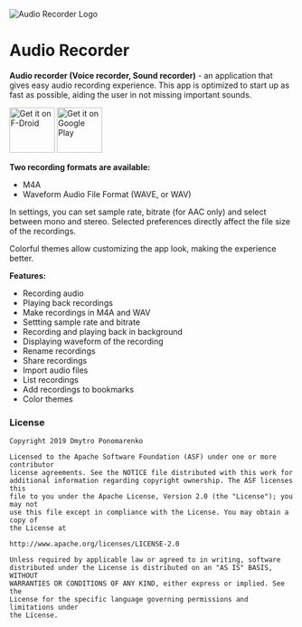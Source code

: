![Audio Recorder Logo](https://github.com/Dimowner/AudioRecorder/blob/master/app/src/releaseConfig/res/mipmap-xxxhdpi/audio_recorder_logo.png)

# Audio Recorder

<p><b>Audio recorder (Voice recorder, Sound recorder)</b> - an application that gives easy audio recording experience. 
This app is optimized to start up as fast as possible, aiding the user in not missing important sounds.</p>

[<img src="https://fdroid.gitlab.io/artwork/badge/get-it-on.png"
     alt="Get it on F-Droid"
     height="80">](https://f-droid.org/packages/com.perry.audiorecorder/)
[<img src="https://play.google.com/intl/en_us/badges/images/generic/en-play-badge.png"
     alt="Get it on Google Play"
     height="80">](https://play.google.com/store/apps/details?id=com.perry.audiorecorder)

<b>Two recording formats are available:</b>
 - M4A
 - Waveform Audio File Format (WAVE, or WAV)

In settings, you can set sample rate, bitrate (for AAC only) and select between mono and stereo.
Selected preferences directly affect the file size of the recordings.

Colorful themes allow customizing the app look, making the experience better.

<b>Features:</b>
- Recording audio
- Playing back recordings
- Make recordings in M4A and WAV
- Settting sample rate and bitrate
- Recording and playing back in background
- Displaying waveform of the recording
- Rename recordings
- Share recordings
- Import audio files
- List recordings
- Add recordings to bookmarks
- Color themes

### License

```
Copyright 2019 Dmytro Ponomarenko

Licensed to the Apache Software Foundation (ASF) under one or more contributor
license agreements. See the NOTICE file distributed with this work for
additional information regarding copyright ownership. The ASF licenses this
file to you under the Apache License, Version 2.0 (the "License"); you may not
use this file except in compliance with the License. You may obtain a copy of
the License at

http://www.apache.org/licenses/LICENSE-2.0

Unless required by applicable law or agreed to in writing, software
distributed under the License is distributed on an "AS IS" BASIS, WITHOUT
WARRANTIES OR CONDITIONS OF ANY KIND, either express or implied. See the
License for the specific language governing permissions and limitations under
the License.
```
